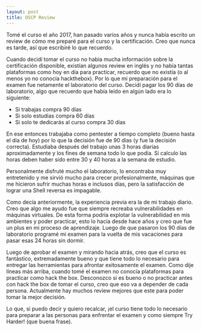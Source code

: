 ```yaml
---
layout: post
title: OSCP Review
---
```


Tomé el curso el año 2017, han pasado varios años y nunca había escrito un review de cómo me preparé para el curso y la certificación. Creo que nunca es tarde, así que escribiré lo que recuerdo.

Cuando decidí tomar el curso no había mucha información sobre la certificación disponible, existían algunos review en inglés y no había tantas plataformas como hoy en día para practicar, recuerdo que no existía (o al menos yo no conocía hackthebox). Por lo que mi preparación para el examen fue netamente el laboratorio del curso. 
Decidí pagar los 90 días de laboratorio, algo que recuerdo que había leído en algún lado era lo siguiente:

*	Si trabajas compra 90 días
*	Si solo estudias compra 60 días
*	Si solo te dedicarás al curso compra 30 días

En ese entonces trabajaba como pentester a tiempo completo (bueno hasta el día de hoy) por lo que la decisión fue de 90 días (y fue la decisión correcta).
Estudiaba después del trabajo unas 3 horas diarias aproximadamente y los fines de semana todo lo que podía. Si calculo las horas deben haber sido entre 30 y 40 horas a la semana de estudio. 

Personalmente disfruté mucho el laboratorio, lo encontraba muy entretenido y me sirvió mucho para crecer profesionalmente, máquinas que me hicieron sufrir muchas horas e inclusos días, pero la satisfacción de lograr una Shell reversa es impagable. 

Como decía anteriormente, la experiencia previa era la de mi trabajo diario. Creo que algo me ayudo fue que siempre recreaba vulnerabilidades en máquinas virtuales. De esta forma podría explotar la vulnerabilidad en mis ambientes y poder practicar, esto lo hacia desde hace años y creo que fue un plus en mi proceso de aprendizaje.
Luego de que pasaron los 90 días de laboratorio programé mi examen para la vuelta de mis vacaciones para pasar esas 24 horas sin dormir. 

Luego de aprobar el examen y mirando hacia atrás, creo que el curso es fantástico, extremadamente bueno y que tiene todo lo necesario para entregar las herramientas para afrontar exitosamente el examen. Como dije líneas más arriba, cuando tomé el examen no conocía plataformas para practicar como hack the box. Desconozco si es bueno o no practicar antes con hack the box de tomar el curso, creo que eso va a depender de cada persona. Actualmente hay muchos review mejores que este para poder tomar la mejor decisión. 

Lo que, si puedo decir y quiero recalcar, ¡el curso tiene todo lo necesario para preparar a las personas para enfrentar el examen y como siempre Try Harder! (que buena frase).
